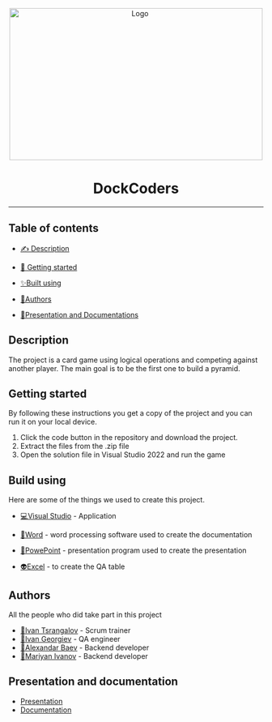 <p  align="center">
<img height="300" width="500" src ="https://media.discordapp.net/attachments/969318013834780752/975413226344947782/logo.png" alt="Logo"/>
</p>

<h1 align="center"> DockCoders </h1>

<hr>

## Table of contents

- [✍ Description](#description)

- [🏁 Getting started](#gettingStarted)

- [✨Built using](#builtbyusing)

- [🙆Authors](#authors)

- [📘Presentation and Documentations](#documentations)

## Description <a name="description"></a>

The project is a card game using logical operations and competing against another player. The main goal is to be the first one to build a pyramid. 

## Getting started <a name="gettingStarted">
  
By following these instructions you get a copy of the project and you can run it on your local device.
1. Click the code button in the repository and download the project. 
2. Extract the files from the .zip file 
3. Open the solution file in Visual Studio 2022 and run the game 
 
  
  ## Build using <a name = "builtbyusing"></a>

Here are some of the things we used to create this project. 
  
- [💻Visual Studio](https://code.visualstudio.com/download) - Application   
  
- [💎Word](https://tinyurl.com/mt43tywd) - word processing software used to create the documentation 
  
- [📙PowePoint](https://www.microsoft.com/bg-bg/microsoft-365/powerpoint) - presentation program used to create the presentation 
  
- [👽Excel](https://office.live.com/start/excel.aspx?omkt=bg-BG) - to create the QA table 
  
  
## Authors <a name = "authors"></a>
  All the people who did take part in this project

- [👦Ivan Tsrangalov](https://github.com/IATsrangalov20) - Scrum trainer  
- [👦Ivan Georgiev](https://github.com/IKGeorgiev20) - QA engineer
- [👦Alexandar Baev](https://github.com/AIBaev20) - Backend developer   
- [👦Mariyan Ivanov](https://github.com/MVIvanov20) - Backend developer

## Presentation and documentation <a name = "documentations"></a>
  
  - [Presentation](https://github.com/IATsrangalov20/DockCoders/tree/main/Presentation)
  - [Documentation](https://github.com/IATsrangalov20/DockCoders/tree/main/Documentation)
